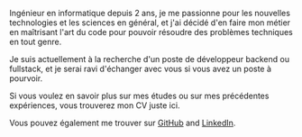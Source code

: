 Ingénieur en informatique depuis 2 ans, je me passionne pour les nouvelles technologies et les 
sciences en général, et j'ai décidé d'en faire mon métier en maîtrisant l'art du code pour pouvoir 
résoudre des problèmes techniques en tout genre.

Je suis actuellement à la recherche d'un poste de développeur backend ou fullstack, et je serai
ravi d'échanger avec vous si vous avez un poste à pourvoir.

Si vous voulez en savoir plus sur mes études ou sur mes précédentes expériences, vous trouverez
mon CV <nuxt-link to="/resume">juste ici</nuxt-link>.

Vous pouvez également me trouver sur [GitHub](https://github.com/rigma) and [LinkedIn](https://www.linkedin.com/in/romain-failla/).
